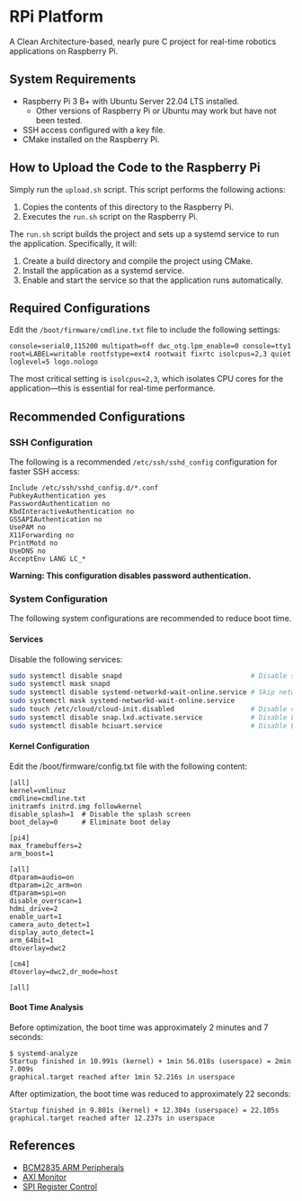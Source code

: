 # RPi Platform

A Clean Architecture-based, nearly pure C project for real-time robotics applications on Raspberry Pi.

## System Requirements

- Raspberry Pi 3 B+ with Ubuntu Server 22.04 LTS installed.
  - Other versions of Raspberry Pi or Ubuntu may work but have not been tested.
- SSH access configured with a key file.
- CMake installed on the Raspberry Pi.

## How to Upload the Code to the Raspberry Pi

Simply run the `upload.sh` script. This script performs the following actions:

1. Copies the contents of this directory to the Raspberry Pi.
2. Executes the `run.sh` script on the Raspberry Pi.

The `run.sh` script builds the project and sets up a systemd service to run the application. Specifically, it will:

1. Create a build directory and compile the project using CMake.
2. Install the application as a systemd service.
3. Enable and start the service so that the application runs automatically.

## Required Configurations

Edit the `/boot/firmware/cmdline.txt` file to include the following settings:

```
console=serial0,115200 multipath=off dwc_otg.lpm_enable=0 console=tty1 root=LABEL=writable rootfstype=ext4 rootwait fixrtc isolcpus=2,3 quiet loglevel=5 logo.nologo
```

The most critical setting is `isolcpus=2,3`, which isolates CPU cores for the application—this is essential for real-time performance.

## Recommended Configurations

### SSH Configuration

The following is a recommended `/etc/ssh/sshd_config` configuration for faster SSH access:

```
Include /etc/ssh/sshd_config.d/*.conf
PubkeyAuthentication yes
PasswordAuthentication no
KbdInteractiveAuthentication no
GSSAPIAuthentication no
UsePAM no
X11Forwarding no
PrintMotd no
UseDNS no
AcceptEnv LANG LC_*
```

**Warning: This configuration disables password authentication.**

### System Configuration

The following system configurations are recommended to reduce boot time.

#### Services

Disable the following services:

```bash
sudo systemctl disable snapd                                # Disable snapd
sudo systemctl mask snapd
sudo systemctl disable systemd-networkd-wait-online.service # Skip network wait
sudo systemctl mask systemd-networkd-wait-online.service
sudo touch /etc/cloud/cloud-init.disabled                   # Disable cloud-init
sudo systemctl disable snap.lxd.activate.service            # Disable LXD
sudo systemctl disable hciuart.service                      # Disable Bluetooth
```

#### Kernel Configuration

Edit the /boot/firmware/config.txt file with the following content:

```
[all]
kernel=vmlinuz
cmdline=cmdline.txt
initramfs initrd.img followkernel
disable_splash=1  # Disable the splash screen
boot_delay=0      # Eliminate boot delay

[pi4]
max_framebuffers=2
arm_boost=1

[all]
dtparam=audio=on
dtparam=i2c_arm=on
dtparam=spi=on
disable_overscan=1
hdmi_drive=2
enable_uart=1
camera_auto_detect=1
display_auto_detect=1
arm_64bit=1
dtoverlay=dwc2

[cm4]
dtoverlay=dwc2,dr_mode=host

[all]
```

#### Boot Time Analysis

Before optimization, the boot time was approximately 2 minutes and 7 seconds:

```
$ systemd-analyze
Startup finished in 10.991s (kernel) + 1min 56.018s (userspace) = 2min 7.009s
graphical.target reached after 1min 52.216s in userspace
```

After optimization, the boot time was reduced to approximately 22 seconds:

```
Startup finished in 9.801s (kernel) + 12.304s (userspace) = 22.105s
graphical.target reached after 12.237s in userspace
```

## References

- [BCM2835 ARM Peripherals](https://www.raspberrypi.org/documentation/hardware/raspberrypi/bcm2835/README.md)
- [AXI Monitor](https://forums.raspberrypi.com/viewtopic.php?p=1664415)
- [SPI Register Control](https://forums.raspberrypi.com/viewtopic.php?t=365275)
